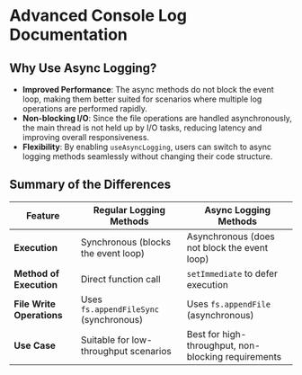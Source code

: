 # Advanced Console Log Documentation

## Why Use Async Logging?

- **Improved Performance**: The async methods do not block the event loop, making them better suited for scenarios where multiple log operations are performed rapidly.
- **Non-blocking I/O**: Since the file operations are handled asynchronously, the main thread is not held up by I/O tasks, reducing latency and improving overall responsiveness.
- **Flexibility**: By enabling `useAsyncLogging`, users can switch to async logging methods seamlessly without changing their code structure.

## Summary of the Differences

| **Feature**               | **Regular Logging Methods**            | **Async Logging Methods**                           |
| ------------------------- | -------------------------------------- | --------------------------------------------------- |
| **Execution**             | Synchronous (blocks the event loop)    | Asynchronous (does not block the event loop)        |
| **Method of Execution**   | Direct function call                   | `setImmediate` to defer execution                   |
| **File Write Operations** | Uses `fs.appendFileSync` (synchronous) | Uses `fs.appendFile` (asynchronous)                 |
| **Use Case**              | Suitable for low-throughput scenarios  | Best for high-throughput, non-blocking requirements |
